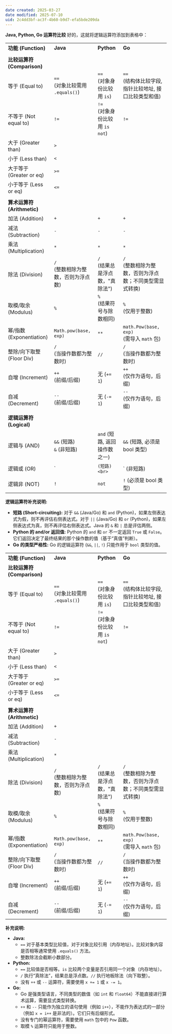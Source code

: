 ```yaml
---
date created: 2025-03-27
date modified: 2025-07-10
uid: 2c4dd3bf-ac3f-4b60-b9d7-efa5bde209da
---
```

**Java, Python, Go 运算符比较**
好的，这就将逻辑运算符添加到表格中：

|                        |                                |                              |                                           |
| ---------------------- | ------------------------------ | ---------------------------- | ----------------------------------------- |
| **功能 (Function)**      | **Java**                       | **Python**                   | **Go**                                    |
|                        |                                |                              |                                           |
| **比较运算符 (Comparison)** |                                |                              |                                           |
| 等于 (Equal to)          | `==` <br> (对象比较需用 `.equals()`) | `==` <br> (对象身份比较用 `is`)     | `==` <br> (结构体比较字段, 指针比较地址, 接口比较类型和值)     |
| 不等于 (Not equal to)     | `!=`                           | `!=` <br> (对象身份比较用 `is not`) | `!=`                                      |
| 大于 (Greater than)      | `>`                            |                              |                                           |
| 小于 (Less than)         | `<`                            |                              |                                           |
| 大于等于 (Greater or eq)   | `>=`                           |                              |                                           |
| 小于等于 (Less or eq)      | `<=`                           |                              |                                           |
|                        |                                |                              |                                           |
| **算术运算符 (Arithmetic)** |                                |                              |                                           |
| 加法 (Addition)          | `+`                            | `+`                          | `+`                                       |
| 减法 (Subtraction)       | `-`                            | `-`                          | `-`                                       |
| 乘法 (Multiplication)    | `*`                            | `*`                          | `*`                                       |
| 除法 (Division)          | `/` <br> (整数相除为整数，否则为浮点数)      | `/` <br> (结果总是浮点数，"真除法")     | `/` <br> (整数相除为整数，否则为浮点数；不同类型需显式转换)       |
| 取模/取余 (Modulus)        | `%`                            | `%` <br> (结果符号与除数相同)         | `%` <br> (仅用于整数)                          |
| 幂/指数 (Exponentiation)  | `Math.pow(base, exp)`          | `**`                         | `math.Pow(base, exp)` <br> (需导入 `math` 包) |
| 整除/向下取整 (Floor Div)    | `/` <br> (当操作数都为整数时)           | `//`                         | `/` <br> (当操作数都为整数时)                      |
| 自增 (Increment)         | `++` <br> (前缀/后缀)              | 无 (`+= 1`)                   | `++` <br> (仅作为语句，后缀)                      |
| 自减 (Decrement)         | `--` <br> (前缀/后缀)              | 无 (`-= 1`)                   | `--` <br> (仅作为语句，后缀)                      |
|                        |                                |                              |                                           |
| **逻辑运算符 (Logical)**    |                                |                              |                                           |
| 逻辑与 (AND)              | `&&` (短路) <br> `&` (非短路)       | `and` (短路, 返回操作数之一)          | `&&` (短路, 必须是 bool 类型)                    |
| 逻辑或 (OR)               | `                              | `(短路) <br>`                  | ` (非短路)                                   |
| 逻辑非 (NOT)              | `!`                            | `not`                        | `!` (必须是 bool 类型)                         |

**逻辑运算符补充说明:**

- **短路 (Short-circuiting):** 对于 `&&` (Java/Go) 和 `and` (Python)，如果左侧表达式为假，则不再评估右侧表达式。对于 `||` (Java/Go) 和 `or` (Python)，如果左侧表达式为真，则不再评估右侧表达式。Java 的 `&` 和 `|` 总是评估两侧。
- **Python 的 and/or 返回值:** Python 的 `and` 和 `or` 不一定返回 `True` 或 `False`。它们返回决定了最终结果的那个操作数的值（基于“真值”判断）。
- **Go 的类型严格性:** Go 的逻辑运算符 (`&&`, `||`, `!`) 只能作用于 `bool` 类型的值。

|                        |                                |                              |                                           |
| ---------------------- | ------------------------------ | ---------------------------- | ----------------------------------------- |
| **功能 (Function)**      | **Java**                       | **Python**                   | **Go**                                    |
| **比较运算符 (Comparison)** |                                |                              |                                           |
| 等于 (Equal to)          | `==` <br> (对象比较需用 `.equals()`) | `==` <br> (对象身份比较用 `is`)     | `==` <br> (结构体比较字段, 指针比较地址, 接口比较类型和值)     |
| 不等于 (Not equal to)     | `!=`                           | `!=` <br> (对象身份比较用 `is not`) | `!=`                                      |
| 大于 (Greater than)      | `>`                            |                              |                                           |
| 小于 (Less than)         | `<`                            |                              |                                           |
| 大于等于 (Greater or eq)   | `>=`                           |                              |                                           |
| 小于等于 (Less or eq)      | `<=`                           |                              |                                           |
|                        |                                |                              |                                           |
| **算术运算符 (Arithmetic)** |                                |                              |                                           |
| 加法 (Addition)          | `+`                            |                              |                                           |
| 减法 (Subtraction)       | `-`                            |                              |                                           |
| 乘法 (Multiplication)    | `*`                            |                              |                                           |
| 除法 (Division)          | `/` <br> (整数相除为整数，否则为浮点数)      | `/` <br> (结果总是浮点数，"真除法")     | `/` <br> (整数相除为整数，否则为浮点数；不同类型需显式转换)       |
| 取模/取余 (Modulus)        | `%`                            | `%` <br> (结果符号与除数相同)         | `%` <br> (仅用于整数)                          |
| 幂/指数 (Exponentiation)  | `Math.pow(base, exp)`          | `**`                         | `math.Pow(base, exp)` <br> (需导入 `math` 包) |
| 整除/向下取整 (Floor Div)    | `/` <br> (当操作数都为整数时)           | `//`                         | `/` <br> (当操作数都为整数时)                      |
| 自增 (Increment)         | `++` <br> (前缀/后缀)              | 无 (`+= 1`)                   | `++` <br> (仅作为语句，后缀)                      |
| 自减 (Decrement)         | `--` <br> (前缀/后缀)              | 无 (`-= 1`)                   | `--` <br> (仅作为语句，后缀)                      |

**补充说明:**

- **Java:**
    - `==` 对于基本类型比较值，对于对象比较引用（内存地址）。比较对象内容是否相等通常使用 `.equals()` 方法。
    - 整数除法会截断小数部分。
- **Python:**
    - `==` 比较值是否相等。`is` 比较两个变量是否引用同一个对象（内存地址）。
    - `/` 执行“真除法”，结果总是浮点数。`//` 执行地板除法（向下取整）。
    - 没有 `++` 或 `--` 运算符，需要使用 `x += 1` 或 `x -= 1`。
- **Go:**
    - Go 是强类型语言，不同类型的数值（如 `int` 和 `float64`）不能直接进行算术运算，需要显式类型转换。
    - `++` 和 `--` 只能作为独立的语句使用（例如 `i++`），不能作为表达式的一部分（例如 `x = i++` 是非法的）。它们只有后缀形式。
    - 没有专门的幂运算符，需要使用 `math` 包中的 `Pow` 函数。
    - 取模 `%` 运算符只能用于整数。
